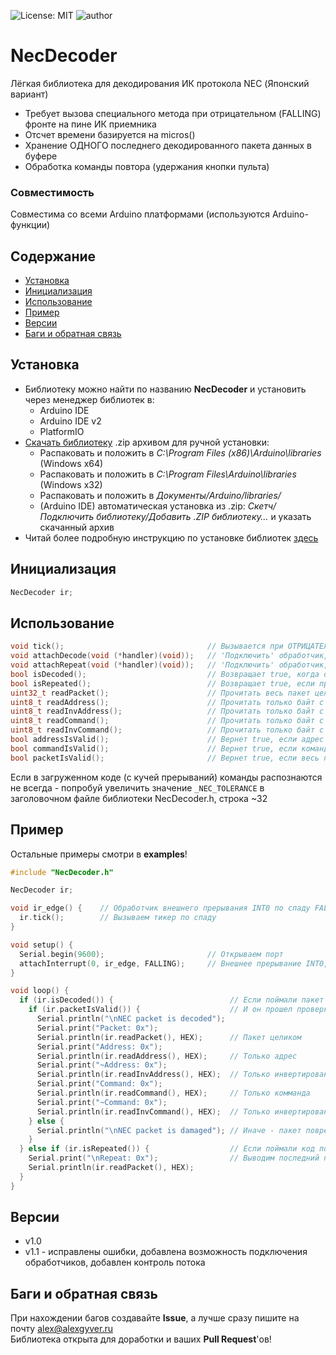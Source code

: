 ![License: MIT](https://img.shields.io/badge/License-MIT-green.svg)
![author](https://img.shields.io/badge/author-AlexGyver-informational.svg)
# NecDecoder
Лёгкая библиотека для декодирования ИК протокола NEC (Японский вариант)
- Требует вызова специального метода при отрицательном (FALLING) фронте на пине ИК приемника
- Отсчет времени базируется на micros()
- Хранение ОДНОГО последнего декодированного пакета данных в буфере
- Обработка команды повтора (удержания кнопки пульта)

### Совместимость
Совместима со всеми Arduino платформами (используются Arduino-функции)

## Содержание
- [Установка](#install)
- [Инициализация](#init)
- [Использование](#usage)
- [Пример](#example)
- [Версии](#versions)
- [Баги и обратная связь](#feedback)

<a id="install"></a>
## Установка
- Библиотеку можно найти по названию **NecDecoder** и установить через менеджер библиотек в:
    - Arduino IDE
    - Arduino IDE v2
    - PlatformIO
- [Скачать библиотеку](https://github.com/GyverLibs/NecDecoder/archive/refs/heads/main.zip) .zip архивом для ручной установки:
    - Распаковать и положить в *C:\Program Files (x86)\Arduino\libraries* (Windows x64)
    - Распаковать и положить в *C:\Program Files\Arduino\libraries* (Windows x32)
    - Распаковать и положить в *Документы/Arduino/libraries/*
    - (Arduino IDE) автоматическая установка из .zip: *Скетч/Подключить библиотеку/Добавить .ZIP библиотеку…* и указать скачанный архив
- Читай более подробную инструкцию по установке библиотек [здесь](https://alexgyver.ru/arduino-first/#%D0%A3%D1%81%D1%82%D0%B0%D0%BD%D0%BE%D0%B2%D0%BA%D0%B0_%D0%B1%D0%B8%D0%B1%D0%BB%D0%B8%D0%BE%D1%82%D0%B5%D0%BA)

<a id="init"></a>
## Инициализация
```cpp
NecDecoder ir;
```

<a id="usage"></a>
## Использование
```cpp
void tick();							  	// Вызывается при ОТРИЦАТЕЛЬНОМ (FALLING) фронте на пине ИК приемника, например в прерывании
void attachDecode(void (*handler)(void)); 	// 'Подключить' обработчик, вызываемый при декодировании очередного пакета (не обязательно)
void attachRepeat(void (*handler)(void));	// 'Подключить' обработчик, вызываемый при получении команды повтора (не обязательно)
bool isDecoded();						  	// Возвращает true, когда очередной пакет декодирован
bool isRepeated();						  	// Возвращает true, если принят флаг повтора команды
uint32_t readPacket();					  	// Прочитать весь пакет целиком (адрес + ~адрес + команда + ~команда)
uint8_t readAddress();					  	// Прочитать только байт с адресом
uint8_t readInvAddress();				  	// Прочитать только байт с инвертированным адресом
uint8_t readCommand();					  	// Прочитать только байт с командой
uint8_t readInvCommand();				  	// Прочитать только байт с инвертированной командой
bool addressIsValid();					  	// Вернет true, если адрес прошел проверку
bool commandIsValid();					  	// Вернет true, если команда прошла проверку
bool packetIsValid();					  	// Вернет true, если весь пакет прошел проверку
```
Если в загруженном коде (с кучей прерываний) команды распознаются не всегда - попробуй увеличить значение `_NEC_TOLERANCE` в заголовочном файле библиотеки NecDecoder.h, строка ~32

<a id="example"></a>
## Пример
Остальные примеры смотри в **examples**!
```cpp
#include "NecDecoder.h"

NecDecoder ir;

void ir_edge() {	// Обработчик внешнего прерывания INT0 по спаду FALLING (ОБЯЗАТЕЛЬНО!)
  ir.tick();  		// Вызываем тикер по спаду
}

void setup() {
  Serial.begin(9600);						// Открываем порт
  attachInterrupt(0, ir_edge, FALLING);		// Внешнее прерывание INT0, по спаду FALLING
}

void loop() {
  if (ir.isDecoded()) {          				 // Если поймали пакет
    if (ir.packetIsValid()) {    				 // И он прошел проверку (еще есть ir.addressIsValid() и ir.commandIsValid())
      Serial.println("\nNEC packet is decoded"); 
      Serial.print("Packet: 0x");
      Serial.println(ir.readPacket(), HEX);      // Пакет целиком
      Serial.print("Address: 0x");
      Serial.println(ir.readAddress(), HEX);     // Только адрес
      Serial.print("~Address: 0x");
      Serial.println(ir.readInvAddress(), HEX);  // Только инвертированный адрес
      Serial.print("Command: 0x");
      Serial.println(ir.readCommand(), HEX);     // Только комманда
      Serial.print("~Command: 0x");
      Serial.println(ir.readInvCommand(), HEX);  // Только инвертированная команда
    } else {
	  Serial.println("\nNEC packet is damaged"); // Иначе - пакет поврежден		
	}
  } else if (ir.isRepeated()) {                  // Если поймали код повтора
    Serial.print("\nRepeat: 0x");                // Выводим последний принятый пакет
    Serial.println(ir.readPacket(), HEX);		
  }
}
```

<a id="versions"></a>
## Версии
- v1.0
- v1.1 - исправлены ошибки, добавлена возможность подключения обработчиков, добавлен контроль потока 

<a id="feedback"></a>
## Баги и обратная связь
При нахождении багов создавайте **Issue**, а лучше сразу пишите на почту [alex@alexgyver.ru](mailto:alex@alexgyver.ru)  
Библиотека открыта для доработки и ваших **Pull Request**'ов!